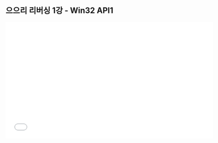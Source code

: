 ## 으으리 리버싱 1강 - Win32 API1

<iframe width="560" height="315" src="//www.youtube.com/embed/ntvSYm3lFJA" frameborder="0" allowfullscreen></iframe>